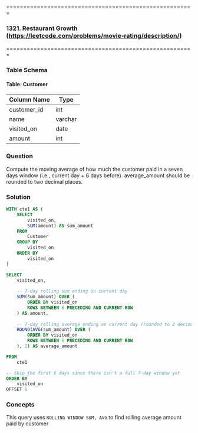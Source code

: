=======================================================
### 1321. Restaurant Growth (https://leetcode.com/problems/movie-rating/description/)
=======================================================

### Table Schema

#### Table: Customer

| Column Name   | Type    |
|---------------|---------|
| customer_id   | int     |
| name          | varchar |
| visited_on    | date    |
| amount        | int     |

### Question
 
Compute the moving average of how much the customer paid in a seven days window (i.e., current day + 6 days before). average_amount should be rounded to two decimal places.

### Solution

```sql
WITH cte1 AS (
    SELECT 
        visited_on, 
        SUM(amount) AS sum_amount
    FROM 
        Customer
    GROUP BY 
        visited_on
    ORDER BY 
        visited_on
)

SELECT 
    visited_on,
    
    -- 7-day rolling sum ending on current day
    SUM(sum_amount) OVER (
        ORDER BY visited_on 
        ROWS BETWEEN 6 PRECEDING AND CURRENT ROW
    ) AS amount,
    
    -- 7-day rolling average ending on current day (rounded to 2 decimals)
    ROUND(AVG(sum_amount) OVER (
        ORDER BY visited_on 
        ROWS BETWEEN 6 PRECEDING AND CURRENT ROW
    ), 2) AS average_amount

FROM 
    cte1

-- Skip the first 6 days since there isn't a full 7-day window yet
ORDER BY 
    visited_on
OFFSET 6

```

### Concepts

This query uses `ROLLING WINDOW SUM, AVG` to find rolling average amount paid by customer